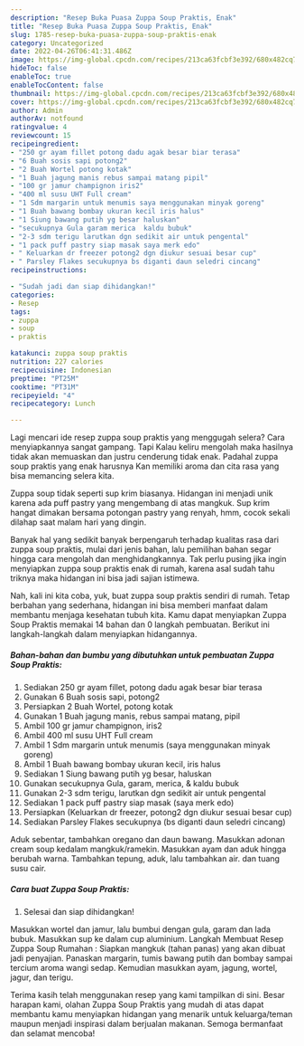 ```yaml
---
description: "Resep Buka Puasa Zuppa Soup Praktis, Enak"
title: "Resep Buka Puasa Zuppa Soup Praktis, Enak"
slug: 1785-resep-buka-puasa-zuppa-soup-praktis-enak
category: Uncategorized
date: 2022-04-26T06:41:31.486Z
image: https://img-global.cpcdn.com/recipes/213ca63fcbf3e392/680x482cq70/zuppa-soup-praktis-foto-resep-utama.jpg
hideToc: false
enableToc: true
enableTocContent: false
thumbnail: https://img-global.cpcdn.com/recipes/213ca63fcbf3e392/680x482cq70/zuppa-soup-praktis-foto-resep-utama.jpg
cover: https://img-global.cpcdn.com/recipes/213ca63fcbf3e392/680x482cq70/zuppa-soup-praktis-foto-resep-utama.jpg
author: Admin
authorAv: notfound
ratingvalue: 4
reviewcount: 15
recipeingredient:
- "250 gr ayam fillet potong dadu agak besar biar terasa"
- "6 Buah sosis sapi potong2"
- "2 Buah Wortel potong kotak"
- "1 Buah jagung manis rebus sampai matang pipil"
- "100 gr jamur champignon iris2"
- "400 ml susu UHT Full cream"
- "1 Sdm margarin untuk menumis saya menggunakan minyak goreng"
- "1 Buah bawang bombay ukuran kecil iris halus"
- "1 Siung bawang putih yg besar haluskan"
- "secukupnya Gula garam merica  kaldu bubuk"
- "2-3 sdm terigu larutkan dgn sedikit air untuk pengental"
- "1 pack puff pastry siap masak saya merk edo"
- " Keluarkan dr freezer potong2 dgn diukur sesuai besar cup"
- " Parsley Flakes secukupnya bs diganti daun seledri cincang"
recipeinstructions:

- "Sudah jadi dan siap dihidangkan!"
categories:
- Resep
tags:
- zuppa
- soup
- praktis

katakunci: zuppa soup praktis 
nutrition: 227 calories
recipecuisine: Indonesian
preptime: "PT25M"
cooktime: "PT31M"
recipeyield: "4"
recipecategory: Lunch

---
```



Lagi mencari ide resep zuppa soup praktis yang menggugah selera? Cara menyiapkannya sangat gampang. Tapi Kalau keliru mengolah maka hasilnya tidak akan memuaskan dan justru cenderung tidak enak. Padahal zuppa soup praktis yang enak harusnya Kan memiliki aroma dan cita rasa yang bisa memancing selera kita.


Zuppa soup tidak seperti sup krim biasanya. Hidangan ini menjadi unik karena ada puff pastry yang mengembang di atas mangkuk. Sup krim hangat dimakan bersama potongan pastry yang renyah, hmm, cocok sekali dilahap saat malam hari yang dingin.

Banyak hal yang sedikit banyak berpengaruh terhadap kualitas rasa dari zuppa soup praktis, mulai dari jenis bahan, lalu pemilihan bahan segar hingga cara mengolah dan menghidangkannya. Tak perlu pusing jika ingin menyiapkan zuppa soup praktis enak di rumah, karena asal sudah tahu triknya maka hidangan ini bisa jadi sajian istimewa.


Nah, kali ini kita coba, yuk, buat zuppa soup praktis sendiri di rumah. Tetap berbahan yang sederhana, hidangan ini bisa memberi manfaat dalam membantu menjaga kesehatan tubuh kita. Kamu dapat menyiapkan Zuppa Soup Praktis memakai 14 bahan dan 0 langkah pembuatan. Berikut ini langkah-langkah dalam menyiapkan hidangannya.

<!--inarticleads1-->

##### Bahan-bahan dan bumbu yang dibutuhkan untuk pembuatan Zuppa Soup Praktis:

1. Sediakan 250 gr ayam fillet, potong dadu agak besar biar terasa
1. Gunakan 6 Buah sosis sapi, potong2
1. Persiapkan 2 Buah Wortel, potong kotak
1. Gunakan 1 Buah jagung manis, rebus sampai matang, pipil
1. Ambil 100 gr jamur champignon, iris2
1. Ambil 400 ml susu UHT Full cream
1. Ambil 1 Sdm margarin untuk menumis (saya menggunakan minyak goreng)
1. Ambil 1 Buah bawang bombay ukuran kecil, iris halus
1. Sediakan 1 Siung bawang putih yg besar, haluskan
1. Gunakan secukupnya Gula, garam, merica, &amp; kaldu bubuk
1. Gunakan 2-3 sdm terigu, larutkan dgn sedikit air untuk pengental
1. Sediakan 1 pack puff pastry siap masak (saya merk edo)
1. Persiapkan  (Keluarkan dr freezer, potong2 dgn diukur sesuai besar cup)
1. Sediakan  Parsley Flakes secukupnya (bs diganti daun seledri cincang)


Aduk sebentar, tambahkan oregano dan daun bawang. Masukkan adonan cream soup kedalam mangkuk/ramekin. Masukkan ayam dan aduk hingga berubah warna. Tambahkan tepung, aduk, lalu tambahkan air. dan tuang susu cair. 

<!--inarticleads2-->

##### Cara buat Zuppa Soup Praktis:


1. Selesai dan siap dihidangkan!

Masukkan wortel dan jamur, lalu bumbui dengan gula, garam dan lada bubuk. Masukkan sup ke dalam cup aluminium. Langkah Membuat Resep Zuppa Soup Rumahan : Siapkan mangkuk (tahan panas) yang akan dibuat jadi penyajian. Panaskan margarin, tumis bawang putih dan bombay sampai tercium aroma wangi sedap. Kemudian masukkan ayam, jagung, wortel, jagur, dan terigu. 

Terima kasih telah menggunakan resep yang kami tampilkan di sini. Besar harapan kami, olahan Zuppa Soup Praktis yang mudah di atas dapat membantu kamu menyiapkan hidangan yang menarik untuk keluarga/teman maupun menjadi inspirasi dalam berjualan makanan. Semoga bermanfaat dan selamat mencoba!
